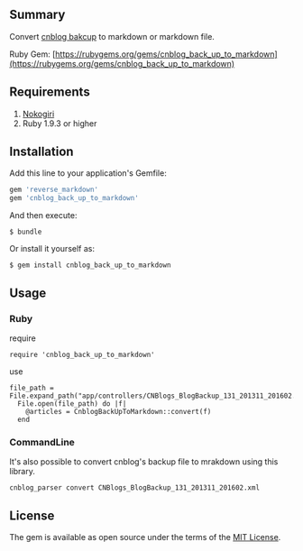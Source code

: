 ## Summary
Convert [cnblog bakcup](http://i.cnblogs.com/BlogBackup.aspx) to markdown or markdown file.

Ruby Gem: [https://rubygems.org/gems/cnblog_back_up_to_markdown](https://rubygems.org/gems/cnblog_back_up_to_markdown)
## Requirements
1. [Nokogiri](http://nokogiri.org/)
2. Ruby 1.9.3 or higher

## Installation

Add this line to your application's Gemfile:

```ruby
gem 'reverse_markdown'
gem 'cnblog_back_up_to_markdown'
```

And then execute:

    $ bundle

Or install it yourself as:

    $ gem install cnblog_back_up_to_markdown

## Usage

### Ruby

require

	require 'cnblog_back_up_to_markdown'

use
	
	file_path = File.expand_path("app/controllers/CNBlogs_BlogBackup_131_201311_201602.xml")
      File.open(file_path) do |f|
        @articles = CnblogBackUpToMarkdown::convert(f)
      end
	

### CommandLine
It's also possible to convert cnblog's backup file to mrakdown using this library.

	cnblog_parser convert CNBlogs_BlogBackup_131_201311_201602.xml


## License

The gem is available as open source under the terms of the [MIT License](http://opensource.org/licenses/MIT).

